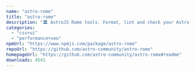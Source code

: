 ```yaml
---
name: "astro-rome"
title: "astro-rome"
description: "🏛️ AstroJS Rome tools. Format, lint and check your Astro website with Rome."
categories:
  - "css+ui"
  - "performance+seo"
npmUrl: "https://www.npmjs.com/package/astro-rome"
repoUrl: "https://github.com/astro-community/astro-rome"
homepageUrl: "https://github.com/astro-community/astro-rome#readme"
downloads: 4541
---
```

